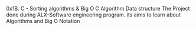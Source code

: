 0x1B. C - Sorting algorithms & Big O
C	Algorithm	Data structure
The Project done during ALX-Software engineering program. its aims to learn about Algorithms and Big O Notation
